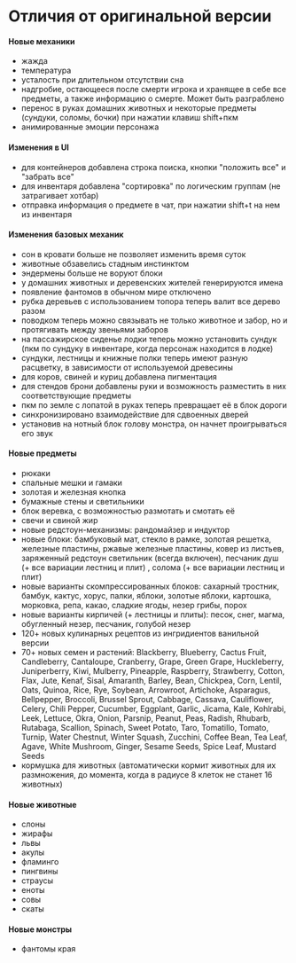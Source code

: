 # Отличия от оригинальной версии

#### Новые механики
- жажда
- температура
- усталость при длительном отсутствии сна
- надгробие, остающееся после смерти игрока и хранящее в себе все предметы, а также информацию о смерте. Может быть разграблено
- перенос в руках домашних животных и некоторые предметы (сундуки, соломы, бочки) при нажатии клавиш shift+пкм
- анимированные эмоции персонажа

#### Изменения в UI
- для контейнеров добавлена строка поиска, кнопки "положить все" и "забрать все"
- для инвентаря добавлена "сортировка" по логическим группам (не затрагивает хотбар)
- отправка информация о предмете в чат, при нажатии shift+t на нем из инвентаря

#### Изменения базовых механик
- сон в кровати больше не позволяет изменить время суток
- животные обзавелись стадным инстинктом
- эндермены больше не воруют блоки
- у домашних животных и деревенских жителей генерируются имена
- появление фантомов в обычном мире отключено
- рубка деревьев с использованием топора теперь валит все дерево разом
- поводком теперь можно связывать не только животное и забор, но и протягивать между звеньями заборов
- на пассажирское сиденье лодки теперь можно установить сундук (пкм по сундуку в инвентаре, когда персонаж находится в лодке)
- сундуки, лестницы и книжные полки теперь имеют разную расцветку, в зависимости от используемой древесины
- для коров, свиней и куриц добавлена пигментация
- для стендов брони добавлены руки и возможность разместить в них соответствующие предметы
- пкм по земле с лопатой в руках теперь превращает её в блок дороги
- синхронизировано взаимодействие для сдвоенных дверей
- установив на нотный блок голову монстра, он начнет проигрываться его звук

#### Новые предметы
- рюкаки
- спальные мешки и гамаки
- золотая и железная кнопка
- бумажные стены и светильники
- блок веревка, с возможностью размотать и смотать её
- свечи и свиной жир
- новые редстоун-механизмы: рандомайзер и индуктор
- новые блоки: бамбуковый мат, стекло в рамке, золотая решетка, железные пластины, ржавые железные пластины, ковер из листьев, заряженный редстоун светильник (всегда включен), песчаник душ (+ все вариации лестниц и плит) , солома (+ все вариации лестниц и плит)
- новые варианты скомпрессированных блоков: сахарный тростник, бамбук, кактус, хорус, палки, яблоки, золотые яблоки, картошка, морковка, репа, какао, сладкие ягоды, незер грибы, порох
- новые варианты кирпичей (+ лестницы и плиты): песок, снег, магма, обугленный незер, песчаник, голубой незер
- 120+ новых кулинарных рецептов из ингридиентов ванильной версии
- 70+ новых семен и растений: 
Blackberry, Blueberry, Cactus Fruit, Candleberry, Cantaloupe, Cranberry, Grape, Green Grape, Huckleberry, Juniperberry, Kiwi, Mulberry, Pineapple, Raspberry, Strawberry, Cotton, Flax, Jute, Kenaf, Sisal, Amaranth, Barley, Bean, Chickpea, Corn, Lentil, Oats, Quinoa, Rice, Rye, Soybean, Arrowroot, Artichoke, Asparagus, Bellpepper, Broccoli, Brussel Sprout, Cabbage, Cassava, Cauliflower, Celery, Chili Pepper, Cucumber, Eggplant, Garlic, Jicama, Kale, Kohlrabi, Leek, Lettuce, Okra, Onion, Parsnip, Peanut, Peas, Radish, Rhubarb, Rutabaga, Scallion, Spinach, Sweet Potato, Taro, Tomatillo, Tomato, Turnip, Water Chestnut, Winter Squash, Zucchini, Coffee Bean, Tea Leaf, Agave, White Mushroom, Ginger, Sesame Seeds, Spice Leaf, Mustard Seeds
- кормушка для животных (автоматически кормит животных для их размножения, до момента, когда в радиусе 8 клеток не станет 16 животных)

#### Новые животные
- слоны
- жирафы
- львы
- акулы
- фламинго
- пингвины
- страусы
- еноты
- совы
- скаты

#### Новые монстры
- фантомы края
